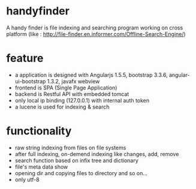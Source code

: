 # handyfinder
A handy finder is file indexing and searching program working on cross platform (like : http://file-finder.en.informer.com/Offline-Search-Engine/)

# feature
- a application is designed with Angularjs 1.5.5, bootstrap 3.3.6, angular-ui-bootstrap 1.3.2, javafx webview
- frontend is SPA (Single Page Application)
- backend is Restful API with embedded tomcat
- only local ip binding (127.0.0.1) with internal auth token
- a lucene is used for indexing & search

# functionality
- raw string indexing from files on file systems
- after full indexing, on-demend indexing like changes, add, remove
- search function based on infix tree and dictionary
- file's meta data show
- opening dir and copying files to directory and so on...
- only utf-8

